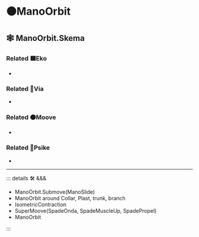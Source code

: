 # 🟠<mooves>ManoOrbit</mooves>

## 🕸 ManoOrbit.Skema

### Related 🟩<ekos>Eko</ekos>

-

### Related 🔻<via>Via</via>

-

### Related 🟠<mooves>Moove</mooves>

-

### Related 💜<psike>Psike</psike>

-

---

<!-- =================================================== -->
<!-- =================================================== -->
<!-- =================================================== -->
<!-- =================================================== -->
<!-- =================================================== -->
::: details 🛠 <dev>&&&</dev>

- ManoOrbit.Submove(ManoSlide)
- ManoOrbit around Collar, Plast, trunk, branch
- IsometricContraction
- SuperMoove(SpadeOnda, SpadeMuscleUp, SpadePropel)
- ManoOrbit

:::
